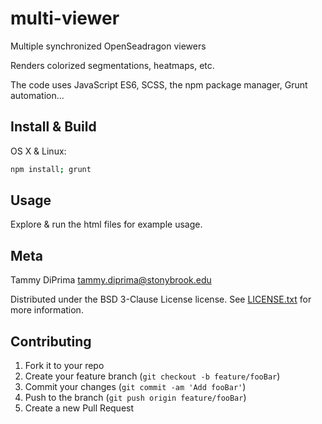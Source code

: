 # multi-viewer

Multiple synchronized OpenSeadragon viewers

Renders colorized segmentations, heatmaps, etc.

The code uses JavaScript ES6, SCSS, the npm package manager, Grunt automation...

<!-- Segmentation layer color ordering:<br>
![](images/color-ordering.png) -->

## Install & Build

OS X & Linux:

```sh
npm install; grunt
```

## Usage

Explore & run the html files for example usage.

## Meta

Tammy DiPrima tammy.diprima@stonybrook.edu

Distributed under the BSD 3-Clause License license. See [LICENSE.txt](LICENSE.txt) for more information.

## Contributing

1. Fork it to your repo
2. Create your feature branch (`git checkout -b feature/fooBar`)
3. Commit your changes (`git commit -am 'Add fooBar'`)
4. Push to the branch (`git push origin feature/fooBar`)
5. Create a new Pull Request
